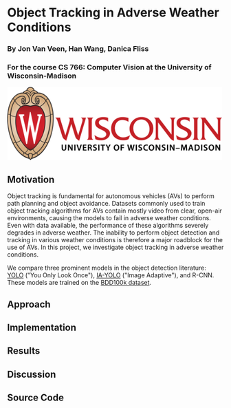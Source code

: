 # Object Tracking in Adverse Weather Conditions
### By Jon Van Veen, Han Wang, Danica Fliss
### For the course CS 766: Computer Vision at the University of Wisconsin-Madison
<img src="https://github.com/jonvanveen/Adverse-Weather-Object-Tracking/blob/main/University-of-Wisconsin-Madison-Logo.png" width="500" height="170">

## Motivation
Object tracking is fundamental for autonomous vehicles (AVs) to perform path planning and object avoidance. Datasets commonly used to train object tracking algorithms for AVs contain mostly video from clear, open-air environments, causing the models to fail in adverse weather conditions. Even with data available, the performance of these algorithms severely degrades in adverse weather. The inability to perform object detection and tracking in various weather conditions is therefore a major roadblock for the use of AVs. In this project, we investigate object tracking in adverse weather conditions. 

We compare three prominent models in the object detection literature: [YOLO](https://pjreddie.com/darknet/yolo/) ("You Only Look Once"), [IA-YOLO](https://arxiv.org/abs/2112.08088) ("Image Adaptive"), and R-CNN. These models are trained on the [BDD100k dataset](https://www.bdd100k.com/). 

## Approach

## Implementation

## Results

## Discussion

## Source Code
